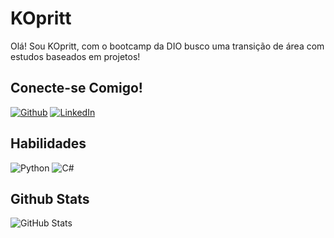 # KOpritt
Olá! Sou KOpritt, com o bootcamp da DIO busco uma transição de área com estudos baseados em projetos!
## Conecte-se Comigo!
[![Github](https://img.shields.io/badge/Github-000?style=for-the-badge&logo=Github&logoColor=fffff)](https://www.github.com/KOpritt1)
[![LinkedIn](https://img.shields.io/badge/LinkedIn-000?style=for-the-badge&logo=linkedin&logoColor=ffff)](https://www.linkedin.com/in/mateus-teixeira-9ab322131/)
## Habilidades
![Python](https://img.shields.io/badge/Python-000?style=for-the-badge&logo=python)
![C#](https://img.shields.io/badge/C%23-000?style=for-the-badge&logo=c-sharp&logoColor=823085)

## Github Stats
![GitHub Stats](https://github-readme-stats.vercel.app/api?username=KOpritt1&theme=transparent&bg_color=000&border_color=30A3DC&show_icons=true&icon_color=30A3DC&title_color=E94D5F&text_color=FFF)